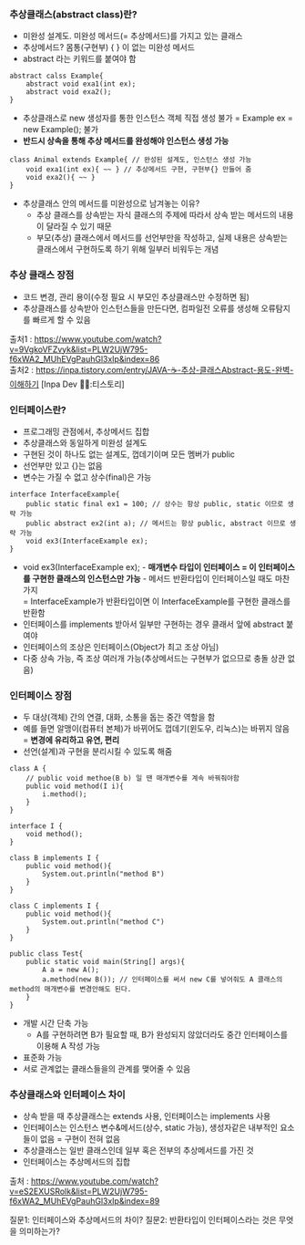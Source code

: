 ### 추상클래스(abstract class)란?
- 미완성 설계도. 미완성 메서드(= 추상메서드)를 가지고 있는 클래스
- 추상메서드? 몸통(구현부) { } 이 없는 미완성 메서드
- abstract 라는 키워드를 붙여야 함   
```
abstract calss Example{
    abstract void exa1(int ex);
    abstract void exa2();
}
```
- 추상클래스로 new 생성자를 통한 인스턴스 객체 직접 생성 불가 = Example ex = new Example(); 불가
- **반드시 상속을 통해 추상 메서드를 완성해야 인스턴스 생성 가능**
```
class Animal extends Example{ // 완성된 설계도, 인스턴스 생성 가능
    void exa1(int ex){ ~~ } // 추상메서드 구현, 구현부{} 만들어 줌
    void exa2(){ ~~ }
}
```
- 추상클래스 안의 메서드를 미완성으로 남겨놓는 이유?
    - 추상 클래스를 상속받는 자식 클래스의 주제에 따라서 상속 받는 메서드의 내용이 달라질 수 있기 때문
    - 부모(추상) 클래스에서 메서드를 선언부만을 작성하고, 실제 내용은 상속받는 클래스에서 구현하도록 하기 위해 일부러 비워두는 개념

### 추상 클래스 장점
- 코드 변경, 관리 용이(수정 필요 시 부모인 추상클래스만 수정하면 됨)
- 추상클래스를 상속받아 인스턴스들을 만든다면, 컴파일전 오류를 생성해 오류탐지를 빠르게 할 수 있음

출처1 : https://www.youtube.com/watch?v=9VgkoVFZvyk&list=PLW2UjW795-f6xWA2_MUhEVgPauhGl3xIp&index=86   
출처2 : https://inpa.tistory.com/entry/JAVA-☕-추상-클래스Abstract-용도-완벽-이해하기 [Inpa Dev 👨‍💻:티스토리]

### 인터페이스란?
- 프로그래밍 관점에서, 추상메서드 집합
- 추상클래스와 동일하게 미완성 설계도
- 구현된 것이 하나도 없는 설계도, 껍데기이며 모든 멤버가 public
- 선언부만 있고 {}는 없음
- 변수는 가질 수 없고 상수(final)은 가능
```
interface InterfaceExample{ 
    public static final ex1 = 100; // 상수는 항상 public, static 이므로 생략 가능
    public abstract ex2(int a); // 메서드는 항상 public, abstract 이므로 생략 가능
    void ex3(InterfaceExample ex);
}
```
- void ex3(InterfaceExample ex);
      - **매개변수 타입이 인터페이스 = 이 인터페이스를 구현한 클래스의 인스턴스만 가능**
      - 메서드 반환타입이 인터페이스일 때도 마찬가지   
       = InterfaceExample가 반환타입이면 이 InterfaceExample를 구현한 클래스를 반환함
- 인터페이스를 implements 받아서 일부만 구현하는 경우 클래서 앞에 abstract 붙여야
- 인터페이스의 조상은 인터페이스(Object가 최고 조상 아님)
- 다중 상속 가능, 즉 조상 여러개 가능(추상메서드는 구현부가 없으므로 충돌 상관 없음)

### 인터페이스 장점
- 두 대상(객체) 간의 연결, 대화, 소통을 돕는 중간 역할을 함
- 예를 들면 알맹이(컴퓨터 본체)가 바뀌어도 껍데기(윈도우, 리눅스)는 바뀌지 않음 = **변경에 유리하고 유연, 편리**
- 선언(설계)과 구현을 분리시킬 수 있도록 해줌
```
class A {
    // public void methoe(B b) 일 땐 매개변수를 계속 바꿔줘야함
    public void method(I i){
        i.method();
    }
}

interface I {
    void method();
}

class B implements I {
    public void method(){
        System.out.println("method B")
    }
}

class C implements I {
    public void method(){
        System.out.println("method C")
    }
}

public class Test{
    public static void main(String[] args){
        A a = new A();
        a.method(new B()); // 인터페이스를 써서 new C를 넣어줘도 A 클래스의 method의 매개변수를 변경안해도 된다.
    }
}
```
- 개발 시간 단축 가능
    - A를 구현하려면 B가 필요할 때, B가 완성되지 않았더라도 중간 인터페이스를 이용해 A 작성 가능
- 표준화 가능
- 서로 관계없는 클래스들을의 관계를 맺어줄 수 있음

### 추상클래스와 인터페이스 차이
- 상속 받을 때 추상클래스는 extends 사용, 인터페이스는 implements 사용
- 인터페이스는 인스턴스 변수&메서드(상수, static 가능), 생성자같은 내부적인 요소들이 없음 = 구현이 전혀 없음
- 추상클래스는 일반 클래스인데 일부 혹은 전부의 추상메서드를 가진 것
- 인터페이스는 추상메서드의 집합

출처 : https://www.youtube.com/watch?v=eS2EXUSRolk&list=PLW2UjW795-f6xWA2_MUhEVgPauhGl3xIp&index=89

질문1: 인터페이스와 추상메서드의 차이?
질문2: 반환타입이 인터페이스라는 것은 무엇을 의미하는가?
